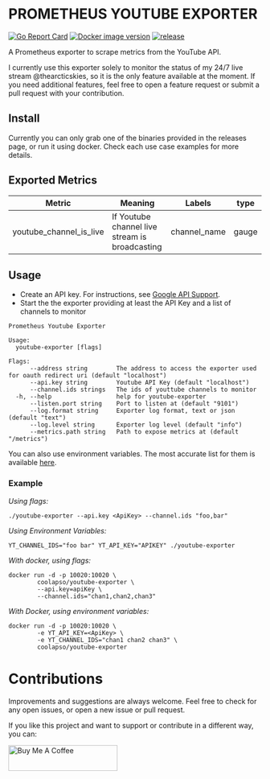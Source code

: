 # PROMETHEUS YOUTUBE EXPORTER

[![Go Report Card](https://goreportcard.com/badge/github.com/coolapso/prometheus-youtube-exporter)](https://goreportcard.com/report/github.com/coolapso/prometheus-youtube-exporter)
[![Docker image version](https://img.shields.io/docker/v/coolapso/youtube-exporter/latest?logo=docker)](https://hub.docker.com/r/coolapso/youtube-exporter)
[![release](https://github.com/coolapso/prometheus-youtube-exporter/actions/workflows/release.yaml/badge.svg)](https://github.com/coolapso/prometheus-youtube-exporter/actions/workflows/release.yaml)

A Prometheus exporter to scrape metrics from the YouTube API.

I currently use this exporter solely to monitor the status of my 24/7 live stream @thearcticskies, so it is the only feature available at the moment. If you need additional features, feel free to open a feature request or submit a pull request with your contribution.

## Install

Currently you can only grab one of the binaries provided in the releases page, or run it using docker. Check each use case examples for more details.

## Exported Metrics

| Metric | Meaning | Labels | type |
| ------ | ------- | ------ | ---- |
| youtube_channel_is_live | If Youtube channel live stream is broadcasting | channel_name | gauge |

## Usage
* Create an API key. For instructions, see [Google API Support](https://support.google.com/googleapi/answer/6158862?hl=en&ref_topic=7013279).
* Start the the exporter providing at least the API Key and a list of channels to monitor 

```
Prometheus Youtube Exporter

Usage:
  youtube-exporter [flags]

Flags:
      --address string        The address to access the exporter used for oauth redirect uri (default "localhost")
      --api.key string        Youtube API Key (default "localhost")
      --channel.ids strings   The ids of youttube channels to monitor
  -h, --help                  help for youtube-exporter
      --listen.port string    Port to listen at (default "9101")
      --log.format string     Exporter log format, text or json (default "text")
      --log.level string      Exporter log level (default "info")
      --metrics.path string   Path to expose metrics at (default "/metrics")
```

You can also use environment variables. The most accurate list for them is available [here](cmd/root.go).

### Example 

*Using flags:*
```
./youtube-exporter --api.key <ApiKey> --channel.ids "foo,bar"
```

*Using Environment Variables:*
```
YT_CHANNEL_IDS="foo bar" YT_API_KEY="APIKEY" ./youtube-exporter
```

*With docker, using flags:*
```
docker run -d -p 10020:10020 \
        coolapso/youtube-exporter \
        --api.key=apiKey \
        --channel.ids="chan1,chan2,chan3"
```

*With Docker, using environment variables:*
```
docker run -d -p 10020:10020 \
        -e YT_API_KEY=<ApiKey> \
        -e YT_CHANNEL_IDS="chan1 chan2 chan3" \
        coolapso/youtube-exporter
```

# Contributions

Improvements and suggestions are always welcome. Feel free to check for any open issues, or open a new issue or pull request.

If you like this project and want to support or contribute in a different way, you can:

<a href="https://www.buymeacoffee.com/coolapso" target="_blank">
  <img src="https://cdn.buymeacoffee.com/buttons/default-yellow.png" alt="Buy Me A Coffee" style="height: 51px !important;width: 217px !important;" />
</a>
